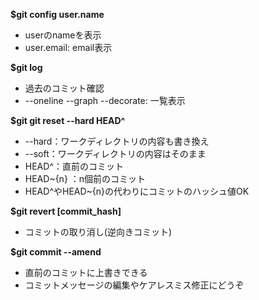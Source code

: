 **$git config user.name**  
 - userのnameを表示
 - user.email: email表示

**$git log**  
 - 過去のコミット確認
 - --oneline --graph --decorate: 一覧表示

**$git git reset --hard HEAD^**  
 - --hard：ワークディレクトリの内容も書き換え
 - --soft：ワークディレクトリの内容はそのまま
 - HEAD^：直前のコミット
 - HEAD~{n} ：n個前のコミット
 - HEAD^やHEAD~{n}の代わりにコミットのハッシュ値OK
 
**$git revert \[commit_hash]**  
 - コミットの取り消し(逆向きコミット)
 
**$git commit --amend**
 - 直前のコミットに上書きできる
 - コミットメッセージの編集やケアレスミス修正にどうぞ
